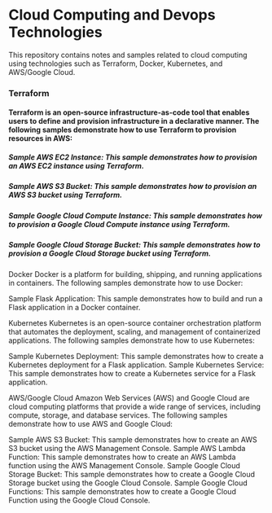 # Cloud Computing and Devops Technologies
This repository contains notes and samples related to cloud computing using technologies such as Terraform, Docker, Kubernetes, and AWS/Google Cloud.

### Terraform
#### Terraform is an open-source infrastructure-as-code tool that enables users to define and provision infrastructure in a declarative manner. The following samples demonstrate how to use Terraform to provision resources in AWS:

##### Sample AWS EC2 Instance: This sample demonstrates how to provision an AWS EC2 instance using Terraform.
##### Sample AWS S3 Bucket: This sample demonstrates how to provision an AWS S3 bucket using Terraform.
##### Sample Google Cloud Compute Instance: This sample demonstrates how to provision a Google Cloud Compute instance using Terraform.
##### Sample Google Cloud Storage Bucket: This sample demonstrates how to provision a Google Cloud Storage bucket using Terraform.

Docker
Docker is a platform for building, shipping, and running applications in containers. The following samples demonstrate how to use Docker:

Sample Flask Application: This sample demonstrates how to build and run a Flask application in a Docker container.

Kubernetes
Kubernetes is an open-source container orchestration platform that automates the deployment, scaling, and management of containerized applications. The following samples demonstrate how to use Kubernetes:

Sample Kubernetes Deployment: This sample demonstrates how to create a Kubernetes deployment for a Flask application.
Sample Kubernetes Service: This sample demonstrates how to create a Kubernetes service for a Flask application.

AWS/Google Cloud
Amazon Web Services (AWS) and Google Cloud are cloud computing platforms that provide a wide range of services, including compute, storage, and database services. The following samples demonstrate how to use AWS and Google Cloud:

Sample AWS S3 Bucket: This sample demonstrates how to create an AWS S3 bucket using the AWS Management Console.
Sample AWS Lambda Function: This sample demonstrates how to create an AWS Lambda function using the AWS Management Console.
Sample Google Cloud Storage Bucket: This sample demonstrates how to create a Google Cloud Storage bucket using the Google Cloud Console.
Sample Google Cloud Functions: This sample demonstrates how to create a Google Cloud Function using the Google Cloud Console.

